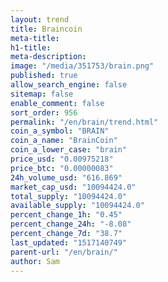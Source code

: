 ```yaml
---
layout: trend
title: Braincoin
meta-title: 
h1-title: 
meta-description: 
image: "/media/351753/brain.png"
published: true
allow_search_engine: false
sitemap: false
enable_comment: false
sort_order: 956
permalink: "/en/brain/trend.html"
coin_a_symbol: "BRAIN"
coin_a_name: "BrainCoin"
coin_a_lower_case: "brain"
price_usd: "0.00975218"
price_btc: "0.00000083"
24h_volume_usd: "616.869"
market_cap_usd: "10094424.0"
total_supply: "10094424.0"
available_supply: "10094424.0"
percent_change_1h: "0.45"
percent_change_24h: "-8.08"
percent_change_7d: "38.7"
last_updated: "1517140749"
parent-url: "/en/brain/"
author: Sam
---
```


